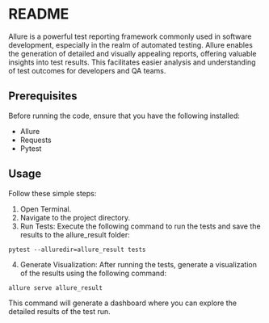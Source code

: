 # README
Allure is a powerful test reporting framework commonly used in software development, especially in the realm of automated testing. Allure enables the generation of detailed and visually appealing reports, offering valuable insights into test results. This facilitates easier analysis and understanding of test outcomes for developers and QA teams.

## Prerequisites
Before running the code, ensure that you have the following installed:
 - Allure
 - Requests
 - Pytest

## Usage

Follow these simple steps:

1. Open Terminal.
2. Navigate to the project directory.
3. Run Tests: Execute the following command to run the tests and save the results to the allure_result folder:
   
```
pytest --alluredir=allure_result tests
```  

4. Generate Visualization: After running the tests, generate a visualization of the results using the following command:
```
allure serve allure_result
```
This command will generate a dashboard where you can explore the detailed results of the test run.

